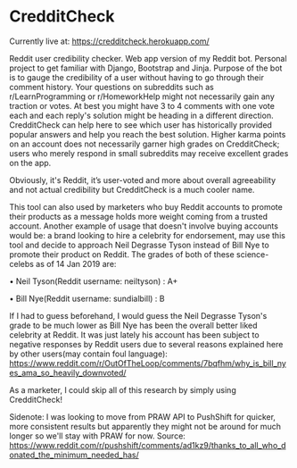 # CredditCheck

Currently live at: https://credditcheck.herokuapp.com/

Reddit user credibility checker. Web app version of my Reddit bot. Personal project to get familiar with Django, Bootstrap and Jinja. 
Purpose of the bot is to gauge the credibility of a user without having to go through their comment history. Your questions on subreddits such as r/LearnProgramming or r/HomeworkHelp might not necessarily gain any traction or votes. At best you might have 3 to 4 comments with one vote each and each reply's solution might be heading in a different direction. CredditCheck can help here to see which user has historically provided popular answers and help you reach the best solution. Higher karma points on an account does not necessarily garner high grades on CredditCheck; users who merely respond in small subreddits may receive excellent grades on the app.

Obviously, it's Reddit, it’s user-voted and more about overall agreeability and not actual credibility but CredditCheck is a much cooler name. 

This tool can also used by marketers who buy Reddit accounts to promote their products as a message holds more weight coming from a trusted account. Another example of usage that doesn't involve buying accounts would be: a brand looking to hire a celebrity for endorsement, may use this tool and decide to approach Neil Degrasse Tyson instead of Bill Nye to promote their product on Reddit. The grades of both of these science-celebs as of 14 Jan 2019 are:

•	Neil Tyson(Reddit username: neiltyson) : A+

•	Bill Nye(Reddit username: sundialbill) : B

If I had to guess beforehand, I would guess the Neil Degrasse Tyson's grade to be much lower as Bill Nye has been the overall better liked celebrity at Reddit. It was just lately his account has been subject to negative responses by Reddit users due to several reasons explained here by other users(may contain foul language):
https://www.reddit.com/r/OutOfTheLoop/comments/7bqfhm/why_is_bill_nyes_ama_so_heavily_downvoted/

As a marketer, I could skip all of this research by simply using CredditCheck!



Sidenote: I was looking to move from PRAW API to PushShift for quicker, more consistent results but apparently they might not be around for much longer so we'll stay with PRAW for now. Source: https://www.reddit.com/r/pushshift/comments/ad1kz9/thanks_to_all_who_donated_the_minimum_needed_has/
